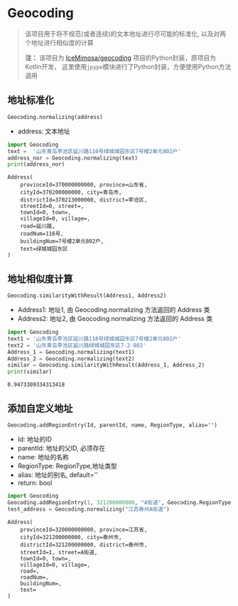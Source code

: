# Geocoding
> 该项目用于将不规范(或者连续)的文本地址进行尽可能的标准化, 以及对两个地址进行相似度的计算
> 
> **注：**
> 该项目为 [IceMimosa/geocoding](https://github.com/IceMimosa/geocoding) 项目的Python封装，原项目为Kotlin开发，
> 这里使用`jpype`模块进行了Python封装，方便使用Python方法调用
## 地址标准化
`Geocoding.normalizing(address) `
* address: 文本地址
```python
import Geocoding
text =  '山东青岛李沧区延川路116号绿城城园东区7号楼2单元802户'
address_nor = Geocoding.normalizing(text)
print(address_nor)
```
```
Address(
	provinceId=370000000000, province=山东省, 
	cityId=370200000000, city=青岛市, 
	districtId=370213000000, district=李沧区, 
	streetId=0, street=, 
	townId=0, town=, 
	villageId=0, village=, 
	road=延川路, 
	roadNum=116号, 
	buildingNum=7号楼2单元802户, 
	text=绿城城园东区
)
```
## 地址相似度计算
`Geocoding.similarityWithResult(Address1, Address2)`
* Address1: 地址1, 由 Geocoding.normalizing 方法返回的 Address 类
* Address2: 地址2, 由 Geocoding.normalizing 方法返回的 Address 类
```python
import Geocoding
text1 = '山东青岛李沧区延川路116号绿城城园东区7号楼2单元802户'
text2 = '山东青岛李沧区延川路绿城城园东区7-2-802'
Address_1 = Geocoding.normalizing(text1)
Address_2 = Geocoding.normalizing(text2)
similar = Geocoding.similarityWithResult(Address_1, Address_2)
print(similar)
```
```
0.9473309334313418
```
## 添加自定义地址
`Geocoding.addRegionEntry(Id, parentId, name, RegionType, alias='')`
* Id: 地址的ID
* parentId: 地址的父ID, 必须存在
* name: 地址的名称
* RegionType: RegionType,地址类型
* alias: 地址的别名, default=''
* return: bool
```python
import Geocoding
Geocoding.addRegionEntry(1, 321200000000, "A街道", Geocoding.RegionType.Street)
test_address = Geocoding.normalizing("江苏泰州A街道")
```
```
Address(
	provinceId=320000000000, province=江苏省, 
	cityId=321200000000, city=泰州市, 
	districtId=321200000000, district=泰州市, 
	streetId=1, street=A街道, 
	townId=0, town=, 
	villageId=0, village=, 
	road=, 
	roadNum=, 
	buildingNum=, 
	text=
)
```

